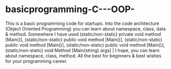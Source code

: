 # basicprogramming-C---OOP-
This is a basic programming code for startups. Into the code architecture (Object Oriented Programming) you can learn about namespace, class, data &amp; method. Somewhere I have used (static/non-static) private void method [Main()], (static/non-static) public void method [Main()], (static/non-static) public void method [Main()], (static/non-static) public void method [Main()], (static/non-static) void Method [Main(string) args] | I hope, you can learn about namespace, class, method. All the best for beginners &amp; best wishes for your programming career. 
